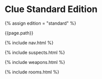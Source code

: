 # Clue Standard Edition

{% assign edition = "standard" %}



{{page.path}}

{% include nav.html %}

{% include suspects.html %}

{% include weapons.html %}

{% include rooms.html %}
